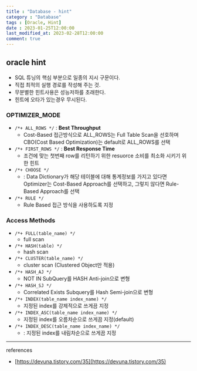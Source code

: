```yaml
---
title : "Database - hint"
category : "Database"
tags : [Oracle, Hint]
date : 2023-01-25T12:00:00
last_modified_at: 2023-02-28T12:00:00
comment: true
---
```

## oracle hint

- SQL 튜닝의 핵심 부분으로 일종의 지시 구문이다.
- 직접 최적의 실행 경로를 작성해 주는 것.
- 무분별한 힌트사용은 성능저하를 초래한다.
- 힌트에 오타가 있는경우 무시된다.

### OPTIMIZER_MODE

- `/*+ ALL_ROWS */` : **Best Throughput**
    - Cost-Based 접근방식으로 ALL_ROWS는 Full Table Scan을 선호하며 CBO(Cost Based Optimization)는 default로 ALL_ROWS를 선택
- `/*+ FIRST_ROWS */` : **Best Response Time**
    - 조건에 맞는 첫번째 row를 리턴하기 위한 resuorce 소비를 최소화 시키기 위한 힌트
- `/*+ CHOOSE */`
    - : Data Dictionary가 해당 테이블에 대해 통계정보를 가지고 있다면 Optimizer는 Cost-Based Approach를 선택하고, 그렇지 않다면 Rule-Based Approach를 선택
- `/*+ RULE */`
    - Rule Based 접근 방식을 사용하도록 지정

### Access Methods

- `/*+ FULL(table_name) */`
    - full scan
- `/*+ HASH(table) */`
    - hash scan
- `/*+ CLUSTER(table_name) */`
    - cluster scan (Clustered Object만 적용)
- `/*+ HASH_AJ */`
    - NOT IN SubQuery를 HASH Anti-join으로 변형
- `/*+ HASH_SJ */`
    - Correlated Exists Subquery를 Hash Semi-join으로 변형
- `/*+ INDEX(table_name index_name) */`
    - 지정된 index를 강제적으로 쓰게끔 지정
- `/*+ INDEX_ASC(table_name index_name) */`
    - 지정된 index를 오름차순으로 쓰게끔 지정(default)
- `/*+ INDEX_DESC(table_name index_name) */`
    - : 지정된 index를 내림차순으로 쓰게끔 지정

---

references

- [https://devuna.tistory.com/35](https://devuna.tistory.com/35)